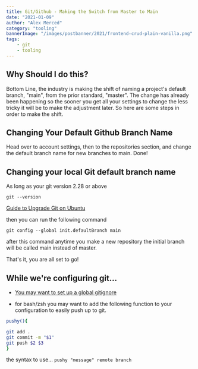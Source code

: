 ```yaml
---
title: Git/Github - Making the Switch from Master to Main
date: "2021-01-09"
author: "Alex Merced"
category: "tooling"
bannerImage: "/images/postbanner/2021/frontend-crud-plain-vanilla.png"
tags:
    - git
    - tooling
---
```


## Why Should I do this?

Bottom Line, the industry is making the shift of naming a project's default branch, "main", from the prior standard, "master". The change has already been happening so the sooner you get all your settings to change the less tricky it will be to make the adjustment later. So here are some steps in order to make the shift.

## Changing Your Default Github Branch Name

Head over to account settings, then to the repositories section, and change the default branch name for new branches to main. Done!

## Changing your local Git default branch name

As long as your git version 2.28 or above

```git --version```

[Guide to Upgrade Git on Ubuntu](https://www.tipsonunix.com/2020/07/install-git-2-28-0-in-ubuntu-20-04-linux-mint-centos/)

then you can run the following command

```git config --global init.defaultBranch main```

after this command anytime you make a new repository the initial branch will be called main instead of master.

That's it, you are all set to go!

## While we're configuring git...

- [You may want to set up a global gitignore](http://egorsmirnov.me/2015/05/04/global-gitignore-file.html)

- for bash/zsh you may want to add the following function to your configuration to easily push up to git.

```bash
pushy(){

git add .
git commit -m "$1"
git push $2 $3
}
```

the syntax to use...
```pushy "message" remote branch```
